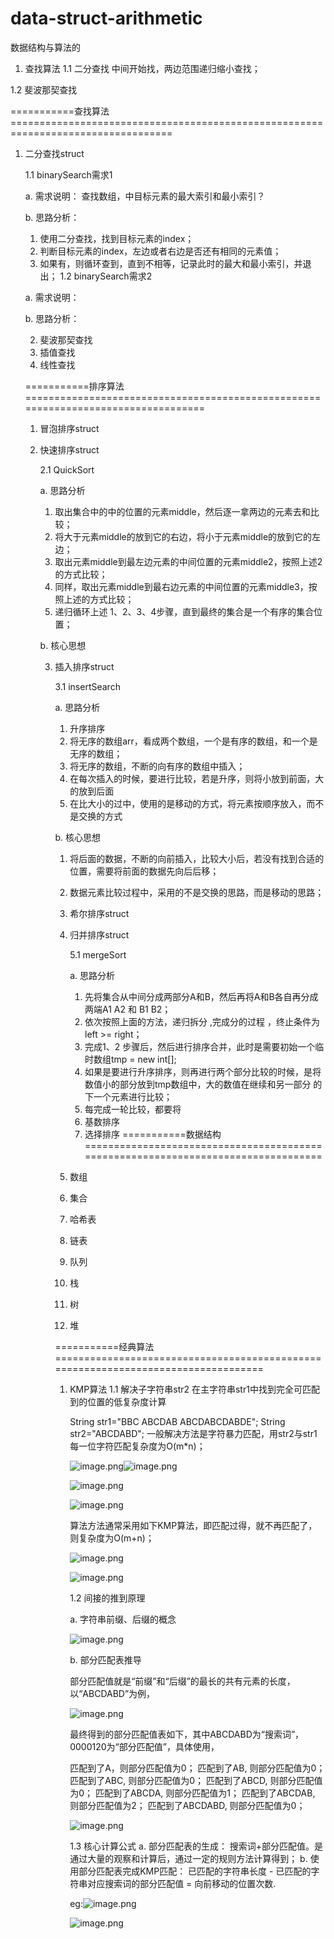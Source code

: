# data-struct-arithmetic

数据结构与算法的

1. 查找算法
   1.1 二分查找
   中间开始找，两边范围递归缩小查找；

1.2 斐波那契查找

===========查找算法==================================================================================

1. 二分查找struct

   1.1 binarySearch需求1

   a. 需求说明：
   查找数组，中目标元素的最大索引和最小索引？

   b. 思路分析：

   1. 使用二分查找，找到目标元素的index；
   2. 判断目标元素的index，左边或者右边是否还有相同的元素值；
   3. 如果有，则循环查到，直到不相等，记录此时的最大和最小索引，并退出；
      1.2 binarySearch需求2

   a. 需求说明：

   b. 思路分析：

   2. 斐波那契查找
   3. 插值查找
   4. 线性查找

   ===========排序算法==================================================================================

   1. 冒泡排序struct
   2. 快速排序struct

      2.1 QuickSort

      a. 思路分析

      1. 取出集合中的中的位置的元素middle，然后逐一拿两边的元素去和比较；
      2. 将大于元素middle的放到它的右边，将小于元素middle的放到它的左边；
      3. 取出元素middle到最左边元素的中间位置的元素middle2，按照上述2的方式比较；
      4. 同样，取出元素middle到最右边元素的中间位置的元素middle3，按照上述的方式比较；
      5. 递归循环上述 1、2、3、4步骤，直到最终的集合是一个有序的集合位置；

      b. 核心思想

      3. 插入排序struct

         3.1 insertSearch

         a. 思路分析

         1. 升序排序
         2. 将无序的数组arr，看成两个数组，一个是有序的数组，和一个是无序的数组；
         3. 将无序的数组，不断的向有序的数组中插入；
         4. 在每次插入的时候，要进行比较，若是升序，则将小放到前面，大的放到后面
         5. 在比大小的过中，使用的是移动的方式，将元素按顺序放入，而不是交换的方式

         b. 核心思想

         1. 将后面的数据，不断的向前插入，比较大小后，若没有找到合适的位置，需要将前面的数据先向后后移；
         2. 数据元素比较过程中，采用的不是交换的思路，而是移动的思路；
         3. 希尔排序struct
         4. 归并排序struct

            5.1 mergeSort

            a. 思路分析

            1. 先将集合从中间分成两部分A和B，然后再将A和B各自再分成两端A1 A2 和 B1 B2；
            2. 依次按照上面的方法，递归拆分 ,完成分的过程 ，终止条件为left >= right；
            3. 完成1、2 步骤后，然后进行排序合并，此时是需要初始一个临时数组tmp = new int[];
            4. 如果是要进行升序排序，则再进行两个部分比较的时候，是将数值小的部分放到tmp数组中，大的数值在继续和另一部分
               的下一个元素进行比较；
            5. 每完成一轮比较，都要将
            6. 基数排序
            7. 选择排序
               ===========数据结构==================================================================================
         5. 数组
         6. 集合
         7. 哈希表
         8. 链表
         9. 队列
         10. 栈
         11. 树
         12. 堆

         ===========经典算法==================================================================================

         1. KMP算法
            1.1 解决子字符串str2 在主字符串str1中找到完全可匹配到的位置的低复杂度计算

            String str1="BBC ABCDAB ABCDABCDABDE";
            String str2="ABCDABD";
            一般解决方法是字符暴力匹配，用str2与str1每一位字符匹配复杂度为O(m*n)；

            ![image.png](./assets/1693323481196-image.png)![image.png](./assets/1693323500910-image.png)

            ![image.png](./assets/1693323524672-image.png)

            ![image.png](./assets/1693323553017-image.png)

            算法方法通常采用如下KMP算法，即匹配过得，就不再匹配了，则复杂度为O(m+n)；

            ![image.png](./assets/1693323642275-image.png)

            ![image.png](./assets/1693323615308-image.png)

            1.2 间接的推到原理

            a. 字符串前缀、后缀的概念

            ![image.png](./assets/1693321751297-image.png)

            b. 部分匹配表推导

            部分匹配值就是“前缀”和“后缀”的最长的共有元素的长度，以“ABCDABD”为例，

            ![image.png](./assets/1693321916033-image.png)

            最终得到的部分匹配值表如下，其中ABCDABD为“搜索词”，0000120为“部分匹配值”，具体使用，

            匹配到了A，则部分匹配值为0；
            匹配到了AB, 则部分匹配值为0；
            匹配到了ABC, 则部分匹配值为0；
            匹配到了ABCD, 则部分匹配值为0；
            匹配到了ABCDA, 则部分匹配值为1；
            匹配到了ABCDAB, 则部分匹配值为2；
            匹配到了ABCDABD, 则部分匹配值为0；

            ![image.png](./assets/1693322039073-image.png)

            1.3 核心计算公式
            a. 部分匹配表的生成： 搜索词+部分匹配值。是通过大量的观察和计算后，通过一定的规则方法计算得到；
            b. 使用部分匹配表完成KMP匹配： 已匹配的字符串长度 - 已匹配的字符串对应搜索词的部分匹配值 = 向前移动的位置次数.

            eg:![image.png](./assets/1693322937337-image.png)

            ![image.png](./assets/1693323071128-image.png)
